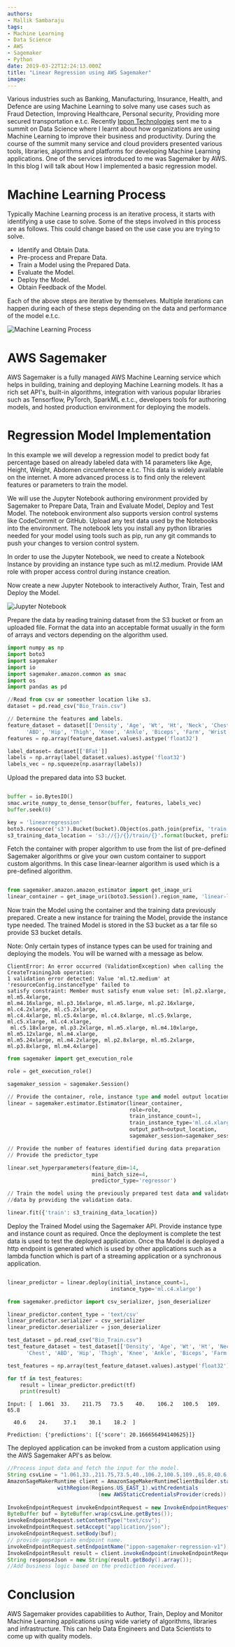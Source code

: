 ```yaml
---
authors:
- Mallik Sambaraju
tags:
- Machine Learning
- Data Science
- AWS
- Sagemaker
- Python
date: 2019-03-22T12:24:13.000Z
title: "Linear Regression using AWS Sagemaker"
image: 
---
```


Various industries such as Banking, Manufacturing, Insurance, Health, and Defence are using Machine Learning to solve many use cases such as Fraud Detection, Improving Healthcare, Personal security, Providing more secured transportation e.t.c. Recently [Ippon Technologies](https://en.ippon.tech) sent me to a summit on Data Science where I learnt about how organizations are using Machine Learning to improve their business and productivity. During the course of the summit many service and cloud providers presented various tools, libraries, algorithms and platforms for developing Machine Learning applications. One of the services introduced to me was Sagemaker by AWS. In this blog I will talk about How I implemented a basic regression model.

# Machine Learning Process
Typically Machine Learning process is an iterative process, it starts with identifying a use case to solve. Some of the steps involved in this process are as follows. This could change based on the use case you are trying to solve.

* Identify and Obtain Data.
* Pre-process and Prepare Data.
* Train a Model using the Prepared Data.
* Evaluate the Model.
* Deploy the Model.
* Obtain Feedback of the Model.

Each of the above steps are iterative by themselves. Multiple iterations can happen during each of these steps depending on the data and performance of the model e.t.c.

![Machine Learning Process](https://raw.githubusercontent.com/msambaraju/blog-usa/master/images/2019/03/Machine_Learning.png)

# AWS Sagemaker
AWS Sagemaker is a fully managed AWS Machine Learning service which helps in building, training and deploying Machine Learning models. It has a rich set API's, built-in algorithms, integration with various popular libraries such as Tensorflow, PyTorch, SparkML e.t.c., developers tools for authoring models, and hosted production environment for deploying the models.

# Regression Model Implementation
In this example we will develop a regression model to predict body fat percentage based on already labeled data with 14 parameters like Age, Height, Weight, Abdomen circumference e.t.c. This data is widely available on the internet. A more advanced process is to find only the relevent features or parameters to train the model.

We will use the Jupyter Notebook authoring environment provided by Sagemaker to Prepare Data, Train and Evaluate Model, Deploy and Test Model. The notebook environment also supports version control systems like CodeCommit or GitHub. Upload any test data used by the Notebooks into the environment. The notebook lets you install any python libraries needed for your model using tools such as pip, run any git commands to push your changes to version control system.

In order to use the Jupyter Notebook, we need to create a Notebook Instance by providing an instance type such as ml.t2.medium. Provide IAM role with proper access control during instance creation.

Now create a new Jupyter Notebook to interactively Author, Train, Test and Deploy the Model.

![Jupyter Notebook](https://raw.githubusercontent.com/msambaraju/blog-usa/master/images/2019/03/Jupiter_Notebook_Env.png)


Prepare the data by reading training dataset from the S3 bucket or from an uploaded file. Format the data into an acceptable format usually in the form of arrays and vectors depending on the algorithm used.

```python
import numpy as np
import boto3
import sagemaker
import io
import sagemaker.amazon.common as smac
import os
import pandas as pd

//Read from csv or someother location like s3.
dataset = pd.read_csv("Bio_Train.csv")

// Determine the features and labels.
feature_dataset = dataset[['Density', 'Age', 'Wt', 'Ht', 'Neck', 'Chest', 
      'ABD', 'Hip', 'Thigh', 'Knee', 'Ankle', 'Biceps', 'Farm', 'Wrist']]
features = np.array(feature_dataset.values).astype('float32')

label_dataset= dataset[['BFat']]
labels = np.array(label_dataset.values).astype('float32')
labels_vec = np.squeeze(np.asarray(labels))

```


Upload the prepared data into S3 bucket.

``` python

buffer = io.BytesIO()
smac.write_numpy_to_dense_tensor(buffer, features, labels_vec)
buffer.seek(0)

key = 'linearregression'
boto3.resource('s3').Bucket(bucket).Object(os.path.join(prefix, 'train', key)).upload_fileobj(buf)
s3_training_data_location = 's3://{}/{}/train/{}'.format(bucket, prefix, key)

```


Fetch the container with proper algorithm to use from the list of pre-defined Sagemaker algorithms or give your own custom container to support custom algorithms. In this case linear-learner algorithm is used which is a pre-defined algorithm.

``` python

from sagemaker.amazon.amazon_estimator import get_image_uri
linear_container = get_image_uri(boto3.Session().region_name, 'linear-learner')

```


Now train the Model using the container and the training data previously prepared. Create a new instance for training the Model, provide the instance type needed. The trained Model is stored in the S3 bucket as a tar file so provide S3 bucket details.

Note: Only certain types of instance types can be used for training and deploying the models. You will be warned with a message as below.
``` text
ClientError: An error occurred (ValidationException) when calling the CreateTrainingJob operation: 
1 validation error detected: Value 'ml.t2.medium' at 'resourceConfig.instanceType' failed to 
satisfy constraint: Member must satisfy enum value set: [ml.p2.xlarge, ml.m5.4xlarge, 
ml.m4.16xlarge, ml.p3.16xlarge, ml.m5.large, ml.p2.16xlarge, ml.c4.2xlarge, ml.c5.2xlarge, 
ml.c4.4xlarge, ml.c5.4xlarge, ml.c4.8xlarge, ml.c5.9xlarge, ml.c5.xlarge, ml.c4.xlarge,
 ml.c5.18xlarge, ml.p3.2xlarge, ml.m5.xlarge, ml.m4.10xlarge, ml.m5.12xlarge, ml.m4.xlarge,
ml.m5.24xlarge, ml.m4.2xlarge, ml.p2.8xlarge, ml.m5.2xlarge, ml.p3.8xlarge, ml.m4.4xlarge]
```

``` python
from sagemaker import get_execution_role

role = get_execution_role()

sagemaker_session = sagemaker.Session()

// Provide the container, role, instance type and model output location
linear = sagemaker.estimator.Estimator(linear_container,
                                       role=role, 
                                       train_instance_count=1, 
                                       train_instance_type='ml.c4.xlarge',
                                       output_path=output_location,
                                       sagemaker_session=sagemaker_session)

// Provide the number of features identified during data preparation
// Provide the predictor_type 

linear.set_hyperparameters(feature_dim=14,
                           mini_batch_size=4,
                           predictor_type='regressor')

// Train the model using the previously prepared test data and validate the 
//data by providing the validation data.

linear.fit({'train': s3_training_data_location})

```


Deploy the Trained Model using the Sagemaker API. Provide instance type and instance count as required. Once the deployment is complete the test data is used to test the deployed application. Once tha Model is deployed a http endpoint is generated which is used by other applications such as a lambda function which is part of a streaming application or a synchronous application.

``` python

linear_predictor = linear.deploy(initial_instance_count=1,
                                 instance_type='ml.c4.xlarge')

from sagemaker.predictor import csv_serializer, json_deserializer

linear_predictor.content_type = 'text/csv'
linear_predictor.serializer = csv_serializer
linear_predictor.deserializer = json_deserializer

test_dataset = pd.read_csv("Bio_Train.csv")
test_feature_dataset = test_dataset[['Density', 'Age', 'Wt', 'Ht', 'Neck', 
      'Chest', 'ABD', 'Hip', 'Thigh', 'Knee', 'Ankle', 'Biceps', 'Farm', 'Wrist']]

test_features = np.array(test_feature_dataset.values).astype('float32')

for tf in test_features:
    result = linear_predictor.predict(tf)
    print(result)

```

``` text
Input: [  1.061  33.    211.75   73.5    40.    106.2   100.5   109.     65.8

  40.6    24.     37.1    30.1    18.2  ]

Prediction: {'predictions': [{'score': 20.166656494140625}]}
```

The deployed application can be invoked from a custom application using the AWS Sagemaker API's as below.

``` java
//Process input data and fetch the input for the model.
String csvLine = "1.061,33.,211.75,73.5,40.,106.2,100.5,109.,65.8,40.6,24.,37.1,30.1,18.2";
AmazonSageMakerRuntime client = AmazonSageMakerRuntimeClientBuilder.standard().
				withRegion(Regions.US_EAST_1).withCredentials
                             (new AWSStaticCredentialsProvider(creds)).build();
		
InvokeEndpointRequest invokeEndpointRequest = new InvokeEndpointRequest();
ByteBuffer buf = ByteBuffer.wrap(csvLine.getBytes());
invokeEndpointRequest.setContentType("text/csv");
invokeEndpointRequest.setAccept("application/json");
invokeEndpointRequest.setBody(buf);
// provide appropriate endpoint name.
invokeEndpointRequest.setEndpointName("ippon-sagemaker-regression-v1");		
InvokeEndpointResult result = client.invokeEndpoint(invokeEndpointRequest);
String responseJson = new String(result.getBody().array());
//Add business logic based on the prediction received.
```

# Conclusion
AWS Sagemaker provides capabilities to Author, Train, Deploy and Monitor Machine Learning applications using wide variety of algorithms, libraries and infrastructure. This can help Data Engineers and Data Scientists to come up with quality models.





